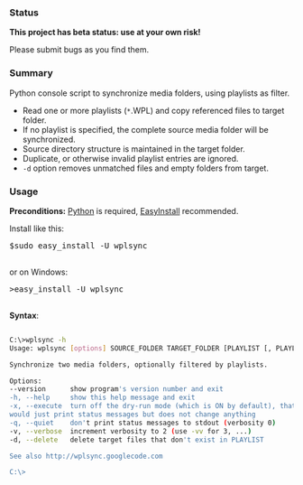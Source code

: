 ### Status ###
**This project has beta status: use at your own risk!**

Please submit bugs as you find them.




### Summary ###
Python console script to synchronize media folders, using playlists as filter.

  * Read one or more playlists (`*`.WPL) and copy referenced files to target folder.
  * If no playlist is specified, the complete source media folder will be synchronized.
  * Source directory structure is maintained in the target folder.
  * Duplicate, or otherwise invalid playlist entries are ignored.
  * `-d` option removes unmatched files and empty folders from target.

### Usage ###
**Preconditions:** [Python](http://www.python.org/download/) is required,
[EasyInstall](http://pypi.python.org/pypi/setuptools#using-setuptools-and-easyinstall)
recommended.

Install like this:

<pre>
$sudo easy_install -U wplsync<br>
</pre>

or on Windows:
<pre>
>easy_install -U wplsync<br>
</pre>

**Syntax**:
```sh

C:\>wplsync -h
Usage: wplsync [options] SOURCE_FOLDER TARGET_FOLDER [PLAYLIST [, PLAYLIST...]]

Synchronize two media folders, optionally filtered by playlists.

Options:
--version      show program's version number and exit
-h, --help     show this help message and exit
-x, --execute  turn off the dry-run mode (which is ON by default), that
would just print status messages but does not change anything
-q, --quiet    don't print status messages to stdout (verbosity 0)
-v, --verbose  increment verbosity to 2 (use -vv for 3, ...)
-d, --delete   delete target files that don't exist in PLAYLIST

See also http://wplsync.googlecode.com

C:\>
```